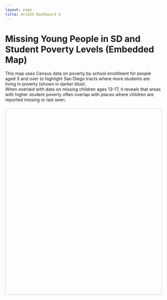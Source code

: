 ```yaml
---
layout: page
title: ArcGIS Dashboard 4
---
```


# Missing Young People in SD and Student Poverty Levels (Embedded Map)

This map uses Census data on poverty by school enrollment for people aged 3 and over to highlight San Diego tracts where more students are living in poverty (shown in darker blue).  
When overlaid with data on missing children ages 13–17, it reveals that areas with higher student poverty often overlap with places where children are reported missing or last seen.

<div style="width: 100%; height: 600px; margin-top: 20px; border: 1px solid #ccc;">
  <arcgis-embedded-map 
    style="width: 100%; height: 100%;" 
    item-id="ec23b7371be647968689a93c200de8e7" 
    theme="light" 
    center="-117.02850659779222,32.74568780765893" 
    scale="288895.2771445" 
    portal-url="https://sdsugeo.maps.arcgis.com">
  </arcgis-embedded-map>
</div>

